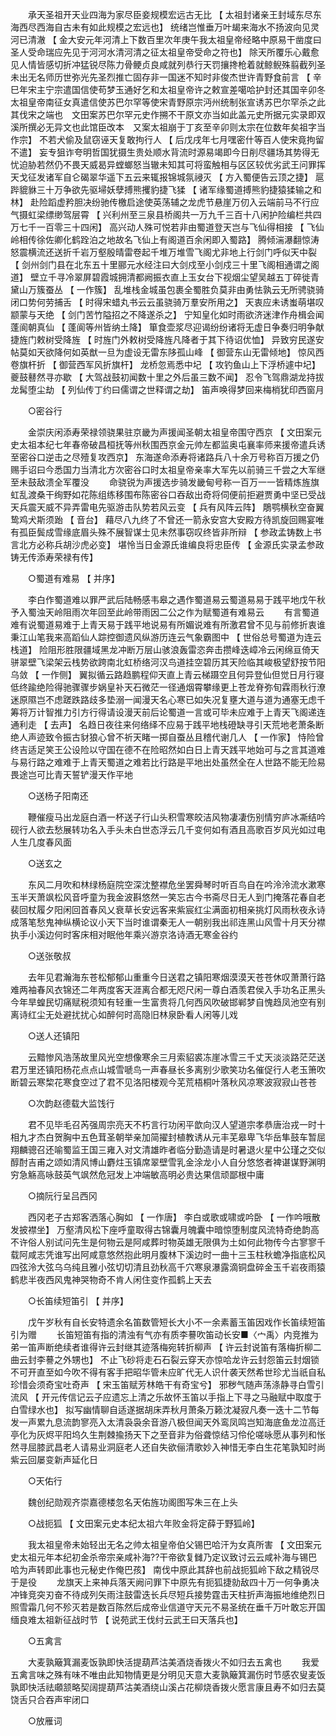 <!-- { "loadSidebar": true } -->
　　承天圣祖开天业四海为家尽臣妾规模宏远古无比 【 太祖封诸亲王封域东尽东海西尽西海自古未有如此规模之宏远也】 统绪岂惟垂万叶朅来海水不扬波向见灵河已清澈 【 金大安元年河清上下数百里次年庚午我太祖皇帝经略中原易干凿度曰圣人受命瑞应先见于河河水清河清之征太祖皇帝受命之符也】 除天所覆乐心戴愈见人情皆感切折冲猛锐尽陈力骨鲠贞良咸就列恭行天罚攘搀枪着就鲸鲵殊翦截列圣未出无名师历世弥光先圣烈推亡固存非一国迷不知时非俊杰世许青野食前言 【 辛巳年宋主宁宗遣国信使苟梦玉通好乞和太祖皇帝许之敕宣差噶哈护封还其国辛卯冬太祖皇帝南征女真遣信使苏巴尔罕等使宋青野原宗沔州统制张宣诱苏巴尔罕杀之此其伐宋之端也　文田案苏巴尔罕元史作搠不干原文亦当如此盖元史所据元实录即双溪所撰必无异文也此馆臣改本　又案太祖崩于丁亥至辛卯则太宗在位数年矣祖字当作宗】 不若犬偷及鼠窃诬天复敢拘行人 【 后戊戌年七月嘿密什等百人使宋竟拘留不遣】 妄专狙诈夸明哲国犹摄生贵处顺水背流时源易竭即今日削尽疆场其势得无忧迫胁若然仍不畏天威曷异螳螂怒当辙未知其可将蛮触相与区区较优劣武王问罪挥天戈征发诸军自仑碣翠华遥下五云来辄报锦城氛祲灭 【 方入蜀便告云顶之捷】 扈跸貔貅三十万争欲先驱埽妖孽搏熊攫豹捷飞猱 【 诸军缘蜀道搏熊豹捷猿猱输之和林】 赴险蹈虚矜胆决纷驰传檄启途使英荡辅之龙虎节悬崖万仞入云端前马不行应气摄虹梁缥缈驾层霄 【 兴利州至三泉县桥阁共一万九千三百十八闲护险编栏共四万七千一百零三十四闲】 高兴动人殊可悦若非由蜀道登天岂与飞仙得相接 【 飞仙岭相传徐佐卿化鹤跧泊之地故名飞仙上有阁道百余闲即入蜀路】 腾倾湍瀑翻惊涛怒震横流还送折千岩万壑殷晴雷卷起千堆万堆雪飞阁尤非地上行剑门呼似天中裂 【 剑州剑门县在北东五十里郦元水经注曰大剑戍至小剑戍三十里飞阁相通谓之阁道】 壁立千寻冷翠屏碧霞城拥清都阙振衣直上玉女台下视烟尘望吴越五丁碎徙青黛山万簇蚕丛 【 一作簇】 乱堆栈金城虽包裹全蜀胜负莫非由勇怯孰云无所骋骁骑闭口势何劳捕舌 【 时得宋蜡丸书云云虽骁骑万羣安所用之】 天衷应未诱蚩萌堪叹颛蒙与天绝 【 剑门苦竹隘招之不降遂杀之】 宁知皇化如时雨欲济迷津作舟楫会闻蓬阆朝真仙 【 蓬阆等州皆纳土降】 箪食壶浆尽迎谒纷纷诸将无虚日争奏归明争献捷旌门敕树受降旌 【 时旌门外敕树受降旌凡降者于其下待诏优恤】 异致穷民遂安帖莫如天欲降何如英猷一旦为虚设无雷东陊孤山峰 【 御营东山无雷倾地】 惊风西卷旗杆折 【 御营西军风折旗杆】 龙桥忽焉悉中圮 【 攻钓鱼山上下浮桥遽中圮】 夔鼓鼛然寻亦歇 【 大驾战鼓初闻数十里之外后虽三数不闻】 忍令飞驾鼎湖龙持拔龙髯堕尘劫 【 列仙传丁约曰儒谓之世释谓之劫】 笛声唤得梦回来梅梢犹印西窗月 

　　○密谷行 

　　金崇庆闲添寿荣禄领骁果驻京畿为声援闻圣朝太祖皇帝围守西京 【 文田案元史太祖本纪七年春帝破昌桓抚等州秋围西京金元帅左都监奥屯襄率师来援帝遣兵诱至密谷口逆击之尽殪复攻西京】 东海遂命添寿将诸路兵八十余万号称百万援之仍赐手诏曰今悉国力当清北方次密谷口时太祖皇帝亲率大军先以前骑三千尝之大军继至未鼓敌溃全军覆没 
　　命骁锐为声援选步骑发畿甸号称一百万一一皆精炼旌旗虹乱渡桑干绚野如花陈组练移围布陈密谷口吞敌出奇将伺便前拒避贾勇中坚已受战天兵震天威不异弄雷电先驱游击队势若风云变 【 兵有风阵云阵】 鵰鹗横秋空奋翼鸷鸡犬斯须跆 【 音台】 藉尽八九终了不曾还一箭永安宫大安殿方待凯旋回赐宴唯有孤臣鬓成雪缘底眉头殊不展智谋士见未然事窃叹终皆非所辩 【 参政孟铸数上书言北方必称兵胡沙虎必变】 堪怜当日金源氏谁编良将忠臣传 【 金源氏实录孟参政铸无传添寿荣禄有传】 

　　○蜀道有难易 【 并序】 

　　李白作蜀道难以罪严武后陆畅感韦皋之遇作蜀道易云蜀道易易于践平地戊午秋予入蜀浊天岭阻雨次年回至此岭带雨因二公之作为赋蜀道有难易云 
　　有言蜀道难有说蜀道易难于上青天易于践平地说易有所媚说难有所激君曾不见与前修折衷谁秉江山笔我来高蹈仙人踪控御遗风纵游历连云气象霸图中 【 世俗总号蜀道为连云栈道】 险阻形胜限疆域黑龙冲断万层山骇浪轰雷恣奔击攒峰迭嶂冷云闲绵亘倚天骈翠壁飞梁架云栈势欲跨南北虹桥络河汉鸟道挂空碧历其天险临其峻极望舒按节阳乌敛 【 一作侧】 翼拟循云路趋鹏程仰天直上青云梯蹑空且何异登仙但觉日月行寝低终踰绝险得驰骤骤步娲皇补天石微茫一径通烟霄攀缘更上苍龙脊弥旬霖雨秋行潦迷原隰岂不虑蹉跌路歧多垫溺一闻漫天名心寒已如失况复壅大道与道为通塞无虑千筹将万计智推力引方行得请设漫天前后论蜀道一言或可毕未应难于上青天飞阁递连通利走 【 去声】 名趋日夜往来何络绎不应易于践平地栈磴缺寻引天荒地老萧条断绝人声迹致令振古豺狼心曾不祈天睹一掷自蚕丛且稽代谢几人 【 一作家】 恃险曾终吉适足笑王公设险以守国在德不在险昭然如白日上青天践平地始可与之言其道难与易行路之难难于上青天蜀道之难若比行路是平地出处虽然全在人世路不能无险易畏途岂可比青天誓铲漫天作平地 

　　○送杨子阳南还 

　　鞭催瘦马出龙庭白酒一杯送子行山头积雪寒皎洁风物凄凄伤别情穷庐冰凘结吟砚行人欲去愁展转功名入手头未白世态浮云几千变何如有酒且高歌百岁风光如过电人生几度春风面 

　　○送玄之 

　　东风二月吹和林绿杨庭院空深沈整襟危坐罢舜琴时听百鸟自在吟泠泠流水漱寒玉半天萧飒松风音呼童为我金波斟悠然一笑忘古今书斋尽日无人到门掩落花春自老裴回杖履夕阳闲回首春风乂衰草长安远客来紫宸红尘满面初相亲挑灯风雨秋夜永诗成落笔愁鬼神纵横论议小天下当时谁谓秦无人一朝别我出祁连黑山风雪十月天分襟执手小溪边何时客床相对眠他年乘兴游京洛诗酒无寒金谷约 

　　○送张敬叔 

　　去年见君瀚海东苍松郁郁山重重今日送君之镇阳寒烟漠漠天苍苍休叹萧萧行路难两袖春风衣锦还二年两度客天涯离合都无咫尺闲一尊白酒羡君侯入手功名正黑头今年旱蝗民切痛赋税须知有轻重一生富贵将几何西风吹破邯郸梦自愧趋凤池空有别离诗红尘无处避扰扰心如醉何时高隐旧林泉卧看人闲等儿戏 

　　○送人还镇阳 

　　云黯惨风浩荡故里风光空想像寒余三月索貂裘冻崖冰雪三千丈天淡淡路茫茫送君万里还镇阳杨花点点山城雪嗁鸟一声春昼长多离别少歌笑功名催促行人老玉箫吹断碧云寒棃花寒食空过了君不见洛阳楼观今芜荒梧桐叶落秋风凉寒波寂寂山苍苍 

　　○次韵赵德载大监饯行 

　　君不见毕毛召芮强周宗亮天不朽言行功闲平歆向汉人望道宗孝恭唐治戎一时十相九才杰白贺胸中五色茸圣朝举亲加简擢封植教诱从元丰芜皋卑飞华岳隼鼓车暂屈翔麟骢召还喻蜀监王国三雍入对文清雄昨者临分勤造请是时暑退火星中公瑾之交似醇酎吉甫之颂如清风博山麝炷玉镇席翠壁雪乳金涂龙小人自分悠悠者裨谌谋野渊明穷急觞高咏鼓英气飒然危冠发上冲端敏高明必贵达果信顽鄙根中庸 

　　○摘阮行呈吕西冈 

　　西冈老子古郑客洒落心胸如 【 一作唐】 李白或歌或啸或吟卧 【 一作吟哦散发披襟坐】 万壑清风松下座呼童取得古锦囊月魄囊中暗惊堕制度风流特奇绝韵高不许俗人别试问先生是何物云是阿咸葬时物英雄无限俱为土如何此物传今古寥寥千载阿咸志凭谁写出阿咸意悠然抱此明月腹林下溪边时一曲十三玉柱秋蟾净指底松风四弦泠大弦乌乌纯且雅小弦切切清且劲秋高千穴寒泉瀑露滴铜盘碎金玉千岩夜雨猿鹤悲半夜西风鬼神哭物奇不肯人闲住变作孤鹤上天去 

　　○长笛续短笛引 【 并序】 

　　戊午岁秋有自长安特遗余名笛数管短长大小不一余素蓄玉笛因戏作长笛续短笛引为赠 
　　长笛短笛有指的清浊有气亦有质李謩吹笛动长安■〈宀禹〉内竞推为弟一笛声断绝续者谁得许云封继其迹落梅宛转折柳声 【 许云封说笛有落梅折柳二曲云封李謩之外甥也】 不止飞砂将走石石裂云穿天亦惊哈龙许云封怨笛云封烟锁不可开直至如今吹不得有客手把昭华管未应旷代无人识什袭天然希世珍尤当祇自私珍惜会须奇宝吐奇声 【 宋玉笛赋芳林皓干有奇宝兮】 邪秽气随声荡涤静寻白雪引流风 【 开元传信记云子应遗忘上清之乐故怀玉笛以手指上下寻之马融赋中取度于白雪绿水也】 拟写幽情聊自适遂据胡床弄秋月萧条万籁沈凝寂凡奏一迭十二节每发一声累九息流韵寥亮入太清袅袅余音游八极但闻天外鸾凤鸣岂知海底鱼龙泣高迁亭化为灰烬平阳坞久生荆棘揄扬天下之至音非为俗聋惊结习伶伦嗟咏愿从事列和怅然寻屈膝武昌老人请易业洞庭老人还自失欲俪清歌妙入神惜无李白生花笔孰知时尚紫云回屡变新声延化日 

　　○天佑行 

　　魏创纪勋观齐崇嘉德楼忽名天佑旌功阁图写朱三在上头 

　　○战扼狐 【 文田案元史本纪太祖六年败金将定薛于野狐岭】 

　　我太祖皇帝未始轻出无名之帅太祖皇帝伯父锡巴哈汗为女真所害 【 文田案元史太祖元年本纪初金杀帝宗亲咸补海??干帝欲复雠乃定议致讨云云咸补海与锡巴哈为声转即此事也元秘史作俺巴孩】 南伐中原此其辞也前战扼狐岭下敌之精锐尽于是役 
　　龙旗天上来神兵落天阙问罪下中原先有扼狐捷勍敌四十万一何争勇决冲锋竞突刃奋不待成列矢雨注鼓雷迭长兵尽短兵接势霆击天柱折声海振地维绝烈日照雪霜几何不殄灭若是数百陈然后成帝业信道守天元不易圣统在垂千万叶敢忘开国缅良难太祖新征战时节 【 说苑武王伐纣云武王曰天落兵也】 

　　○五禽言 

　　大麦孰簸箕漏麦饭孰即快活提葫芦沽美酒烧香拨火不如归去五禽也 
　　我爱五禽言味之殊有味不唯由此知物情更是分明见天意大麦孰簸箕漏伤时节感农叟麦饭孰即快活祛顑颔略契阔提葫芦沽美酒绕山溪占花柳烧香拨火愿言康且寿不如归去莫饶舌只合吞声牢闭口 

　　○放雁词 

